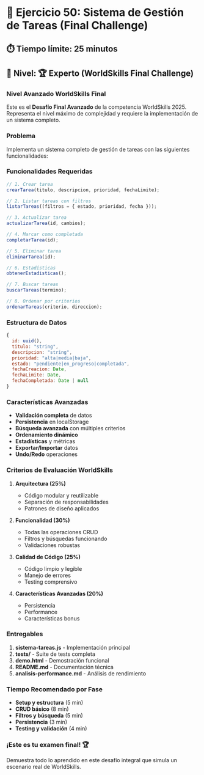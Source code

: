 # 🧩 Ejercicio 50: Sistema de Gestión de Tareas (Final Challenge)

## ⏱️ **Tiempo límite: 25 minutos**

## 🎯 **Nivel: 🏆 Experto (WorldSkills Final Challenge)**

### **Nivel Avanzado WorldSkills Final**

Este es el **Desafío Final Avanzado** de la competencia WorldSkills 2025. Representa el nivel máximo de complejidad y requiere la implementación de un sistema completo.

### **Problema**

Implementa un sistema completo de gestión de tareas con las siguientes funcionalidades:

### **Funcionalidades Requeridas**

```javascript
// 1. Crear tarea
crearTarea(titulo, descripcion, prioridad, fechaLimite);

// 2. Listar tareas con filtros
listarTareas((filtros = { estado, prioridad, fecha }));

// 3. Actualizar tarea
actualizarTarea(id, cambios);

// 4. Marcar como completada
completarTarea(id);

// 5. Eliminar tarea
eliminarTarea(id);

// 6. Estadísticas
obtenerEstadisticas();

// 7. Buscar tareas
buscarTareas(termino);

// 8. Ordenar por criterios
ordenarTareas(criterio, direccion);
```

### **Estructura de Datos**

```javascript
{
  id: uuid(),
  titulo: "string",
  descripcion: "string",
  prioridad: "alta|media|baja",
  estado: "pendiente|en_progreso|completada",
  fechaCreacion: Date,
  fechaLimite: Date,
  fechaCompletada: Date | null
}
```

### **Características Avanzadas**

- **Validación completa** de datos
- **Persistencia** en localStorage
- **Búsqueda avanzada** con múltiples criterios
- **Ordenamiento dinámico**
- **Estadísticas** y métricas
- **Exportar/Importar** datos
- **Undo/Redo** operaciones

### **Criterios de Evaluación WorldSkills**

1. **Arquitectura (25%)**

   - Código modular y reutilizable
   - Separación de responsabilidades
   - Patrones de diseño aplicados

2. **Funcionalidad (30%)**

   - Todas las operaciones CRUD
   - Filtros y búsquedas funcionando
   - Validaciones robustas

3. **Calidad de Código (25%)**

   - Código limpio y legible
   - Manejo de errores
   - Testing comprensivo

4. **Características Avanzadas (20%)**
   - Persistencia
   - Performance
   - Características bonus

### **Entregables**

1. **sistema-tareas.js** - Implementación principal
2. **tests/** - Suite de tests completa
3. **demo.html** - Demostración funcional
4. **README.md** - Documentación técnica
5. **analisis-performance.md** - Análisis de rendimiento

### **Tiempo Recomendado por Fase**

- **Setup y estructura** (5 min)
- **CRUD básico** (8 min)
- **Filtros y búsqueda** (5 min)
- **Persistencia** (3 min)
- **Testing y validación** (4 min)

### **¡Este es tu examen final! 🏆**

Demuestra todo lo aprendido en este desafío integral que simula un escenario real de WorldSkills.
